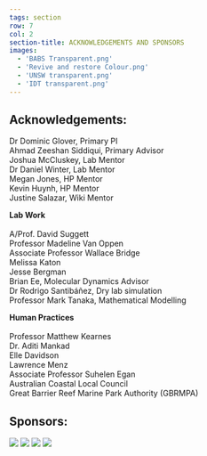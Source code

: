 ```yaml
---
tags: section
row: 7
col: 2
section-title: ACKNOWLEDGEMENTS AND SPONSORS
images:
  - 'BABS Transparent.png'
  - 'Revive and restore Colour.png'
  - 'UNSW transparent.png'
  - 'IDT transparent.png'
---
```


<h2>Acknowledgements:</h2>
Dr Dominic Glover, Primary PI <br>
Ahmad Zeeshan Siddiqui, Primary Advisor<br>
Joshua McCluskey, Lab Mentor <br>
Dr Daniel Winter, Lab Mentor <br>
Megan Jones, HP Mentor <br>
Kevin Huynh, HP Mentor <br>
Justine Salazar, Wiki Mentor <br>

<b>Lab Work</b><br><br>
A/Prof. David Suggett <br>
Professor Madeline Van Oppen <br>
Associate Professor Wallace Bridge<br>
Melissa Katon<br>
Jesse Bergman<br>
Brian Ee, Molecular Dynamics Advisor<br>
Dr Rodrigo Santibáñez, Dry lab simulation<br>
Professor Mark Tanaka, Mathematical Modelling<br>

<b>Human Practices</b><br><br>
Professor Matthew Kearnes<br>
Dr. Aditi Mankad<br>
Elle Davidson<br>
Lawrence Menz<br>
Associate Professor Suhelen Egan<br>
Australian Coastal Local Council<br>
Great Barrier Reef Marine Park Authority (GBRMPA)<br>

<h2>Sponsors:</h2>
<img src="/assets/images/BABS Transparent.png">
<img src="/assets/images/Revive and restore Colour.png">
<img src="/assets/images/UNSW transparent.png">
<img src="/assets/images/IDT transparent.png">
